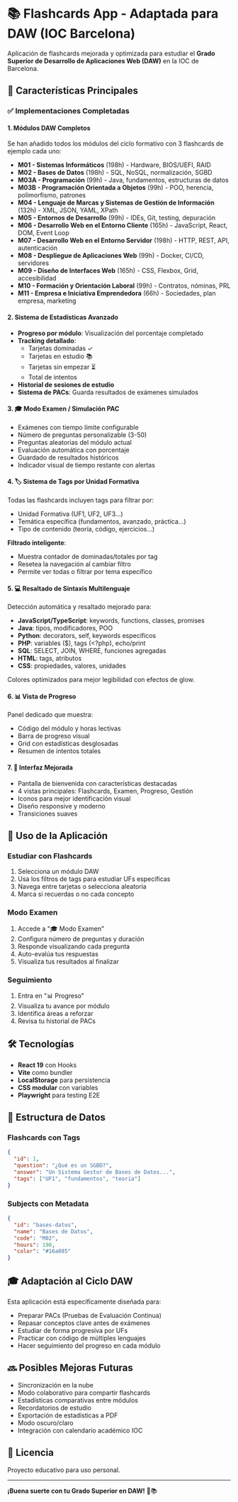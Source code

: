 # 📚 Flashcards App - Adaptada para DAW (IOC Barcelona)

Aplicación de flashcards mejorada y optimizada para estudiar el **Grado Superior de Desarrollo de Aplicaciones Web (DAW)** en la IOC de Barcelona.

## 🎯 Características Principales

### ✅ Implementaciones Completadas

#### 1. **Módulos DAW Completos**

Se han añadido todos los módulos del ciclo formativo con 3 flashcards de ejemplo cada uno:

- **M01 - Sistemas Informáticos** (198h) - Hardware, BIOS/UEFI, RAID
- **M02 - Bases de Datos** (198h) - SQL, NoSQL, normalización, SGBD
- **M03A - Programación** (99h) - Java, fundamentos, estructuras de datos
- **M03B - Programación Orientada a Objetos** (99h) - POO, herencia, polimorfismo, patrones
- **M04 - Lenguaje de Marcas y Sistemas de Gestión de Información** (132h) - XML, JSON, YAML, XPath
- **M05 - Entornos de Desarrollo** (99h) - IDEs, Git, testing, depuración
- **M06 - Desarrollo Web en el Entorno Cliente** (165h) - JavaScript, React, DOM, Event Loop
- **M07 - Desarrollo Web en el Entorno Servidor** (198h) - HTTP, REST, API, autenticación
- **M08 - Despliegue de Aplicaciones Web** (99h) - Docker, CI/CD, servidores
- **M09 - Diseño de Interfaces Web** (165h) - CSS, Flexbox, Grid, accesibilidad
- **M10 - Formación y Orientación Laboral** (99h) - Contratos, nóminas, PRL
- **M11 - Empresa e Iniciativa Emprendedora** (66h) - Sociedades, plan empresa, marketing

#### 2. **Sistema de Estadísticas Avanzado**

- **Progreso por módulo**: Visualización del porcentaje completado
- **Tracking detallado**:
  - Tarjetas dominadas ✓
  - Tarjetas en estudio 📚
  - Tarjetas sin empezar ⏳
  - Total de intentos
- **Historial de sesiones de estudio**
- **Sistema de PACs**: Guarda resultados de exámenes simulados

#### 3. **🎓 Modo Examen / Simulación PAC**

- Exámenes con tiempo límite configurable
- Número de preguntas personalizable (3-50)
- Preguntas aleatorias del módulo actual
- Evaluación automática con porcentaje
- Guardado de resultados históricos
- Indicador visual de tiempo restante con alertas

#### 4. **🏷️ Sistema de Tags por Unidad Formativa**

Todas las flashcards incluyen tags para filtrar por:

- Unidad Formativa (UF1, UF2, UF3...)
- Temática específica (fundamentos, avanzado, práctica...)
- Tipo de contenido (teoría, código, ejercicios...)

**Filtrado inteligente**:

- Muestra contador de dominadas/totales por tag
- Resetea la navegación al cambiar filtro
- Permite ver todas o filtrar por tema específico

#### 5. **💻 Resaltado de Sintaxis Multilenguaje**

Detección automática y resaltado mejorado para:

- **JavaScript/TypeScript**: keywords, functions, classes, promises
- **Java**: tipos, modificadores, POO
- **Python**: decorators, self, keywords específicos
- **PHP**: variables ($), tags (<?php), echo/print
- **SQL**: SELECT, JOIN, WHERE, funciones agregadas
- **HTML**: tags, atributos
- **CSS**: propiedades, valores, unidades

Colores optimizados para mejor legibilidad con efectos de glow.

#### 6. **📊 Vista de Progreso**

Panel dedicado que muestra:

- Código del módulo y horas lectivas
- Barra de progreso visual
- Grid con estadísticas desglosadas
- Resumen de intentos totales

#### 7. **🎨 Interfaz Mejorada**

- Pantalla de bienvenida con características destacadas
- 4 vistas principales: Flashcards, Examen, Progreso, Gestión
- Iconos para mejor identificación visual
- Diseño responsive y moderno
- Transiciones suaves

## 🚀 Uso de la Aplicación

### Estudiar con Flashcards

1. Selecciona un módulo DAW
2. Usa los filtros de tags para estudiar UFs específicas
3. Navega entre tarjetas o selecciona aleatoria
4. Marca si recuerdas o no cada concepto

### Modo Examen

1. Accede a "🎓 Modo Examen"
2. Configura número de preguntas y duración
3. Responde visualizando cada pregunta
4. Auto-evalúa tus respuestas
5. Visualiza tus resultados al finalizar

### Seguimiento

1. Entra en "📊 Progreso"
2. Visualiza tu avance por módulo
3. Identifica áreas a reforzar
4. Revisa tu historial de PACs

## 🛠️ Tecnologías

- **React 19** con Hooks
- **Vite** como bundler
- **LocalStorage** para persistencia
- **CSS modular** con variables
- **Playwright** para testing E2E

## 📝 Estructura de Datos

### Flashcards con Tags

```json
{
  "id": 1,
  "question": "¿Qué es un SGBD?",
  "answer": "Un Sistema Gestor de Bases de Datos...",
  "tags": ["UF1", "fundamentos", "teoria"]
}
```

### Subjects con Metadata

```json
{
  "id": "bases-datos",
  "name": "Bases de Datos",
  "code": "M02",
  "hours": 198,
  "color": "#16a085"
}
```

## 🎓 Adaptación al Ciclo DAW

Esta aplicación está específicamente diseñada para:

- Preparar PACs (Pruebas de Evaluación Continua)
- Repasar conceptos clave antes de exámenes
- Estudiar de forma progresiva por UFs
- Practicar con código de múltiples lenguajes
- Hacer seguimiento del progreso en cada módulo

## 🔜 Posibles Mejoras Futuras

- Sincronización en la nube
- Modo colaborativo para compartir flashcards
- Estadísticas comparativas entre módulos
- Recordatorios de estudio
- Exportación de estadísticas a PDF
- Modo oscuro/claro
- Integración con calendario académico IOC

## 📄 Licencia

Proyecto educativo para uso personal.

---

**¡Buena suerte con tu Grado Superior en DAW!** 🚀📚
